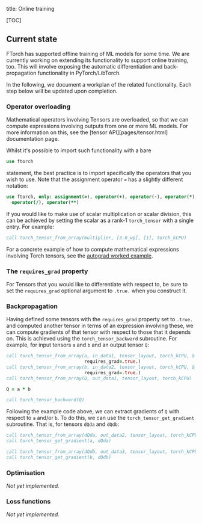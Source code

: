 title: Online training

[TOC]

## Current state

FTorch has supported offline training of ML models for some time. We are
currently working on extending its functionality to support online training,
too. This will involve exposing the automatic differentiation and
back-propagation functionality in PyTorch/LibTorch.

In the following, we document a workplan of the related functionality. Each step
below will be updated upon completion.

### Operator overloading

Mathematical operators involving Tensors are overloaded, so that we can compute
expressions involving outputs from one or more ML models. For more information
on this, see the [tensor API][pages/tensor.html] documentation page.

Whilst it's possible to import such functionality with a bare
```fortran
use ftorch
```
statement, the best practice is to import specifically the operators that you
wish to use. Note that the assignment operator `=` has a slightly different
notation:
```fortran
use ftorch, only: assignment(=), operator(+), operator(-), operator(*), &
  operator(/), operator(**)
```

If you would like to make use of scalar multiplication or scalar division, this
can be achieved by setting the scalar as a rank-1 `torch_tensor` with a single
entry. For example:
```fortran
call torch_tensor_from_array(multiplier, [3.0_wp], [1], torch_kCPU)
```

For a concrete example of how to compute mathematical expressions involving
Torch tensors, see the
[autograd worked example](https://github.com/Cambridge-ICCS/FTorch/tree/main/examples/8_Autograd).

### The `requires_grad` property

For Tensors that you would like to differentiate with respect to, be sure to
set the `requires_grad` optional argument to `.true.` when you construct it.

### Backpropagation

Having defined some tensors with the `requires_grad` property set to `.true.`
and computed another tensor in terms of an expression involving these, we can
compute gradients of that tensor with respect to those that it depends on. This
is achieved using the `torch_tensor_backward` subroutine. For example, for
input tensors `a` and `b` and an output tensor `Q`:

```fortran
call torch_tensor_from_array(a, in_data1, tensor_layout, torch_kCPU, &
                             requires_grad=.true.)
call torch_tensor_from_array(b, in_data2, tensor_layout, torch_kCPU, &
                             requires_grad=.true.)
call torch_tensor_from_array(Q, out_data1, tensor_layout, torch_kCPU)

Q = a * b

call torch_tensor_backward(Q)
```

Following the example code above, we can extract gradients of `Q` with respect
to `a` and/or `b`. To do this, we can use the `torch_tensor_get_gradient`
subroutine. That is, for tensors `dQda` and `dQdb`:

```fortran
call torch_tensor_from_array(dQda, out_data2, tensor_layout, torch_kCPU)
call torch_tensor_get_gradient(a, dQda)

call torch_tensor_from_array(dQdb, out_data3, tensor_layout, torch_kCPU)
call torch_tensor_get_gradient(b, dQdb)
```

### Optimisation

*Not yet implemented.*

### Loss functions

*Not yet implemented.*
